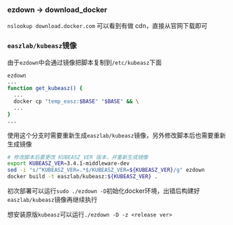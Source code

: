 ### ezdown -> download_docker

`nslookup download.docker.com` 可以看到有做 cdn，直接从官网下载即可

### `easzlab/kubeasz`镜像

由于`ezdown`中会通过镜像把脚本复制到`/etc/kubeasz`下面

```bash
ezdown
...
function get_kubeasz() {
  ...
  docker cp "temp_easz:$BASE" "$BASE" && \
  ...
}
...
```

使用这个分支时需要重新生成`easzlab/kubeasz`镜像，另外修改脚本后也需要重新生成镜像

```bash
# 修改脚本后要更改 KUBEASZ_VER 版本，并重新生成镜像
export KUBEASZ_VER=3.4.1-middleware-dev
sed -i "s/^KUBEASZ_VER=.*$/KUBEASZ_VER=${KUBEASZ_VER}/g" ezdown
docker build -t easzlab/kubeasz:${KUBEASZ_VER} .
```

初次部署可以运行`sudo ./ezdown -D`初始化docker环境，出错后构建好`easzlab/kubeasz`镜像再继续执行

想安装原版`kubeasz`可以运行`./ezdown -D -z <release ver>`